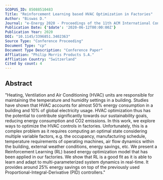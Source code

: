 ```yaml
---
SCOPUS_ID: 85088510483
Title: "Reinforcement Learning based HVAC Optimization in Factories"
Author: "Biswas D."
Journal: "e-Energy 2020 - Proceedings of the 11th ACM International Conference on Future Energy Systems"
Publication Date: {'$date': '2020-06-12T00:00:00Z'}
Publication Year: 2020
DOI: "10.1145/3396851.3402363"
Source Type: "Conference Proceeding"
Document Type: "cp"
Document Type Description: "Conference Paper"
Affliation: "Philip Morris Products S.A."
Affliation Country: "Switzerland"
Cited by count: 4
---
```


## Abstract
"Heating, Ventilation and Air Conditioning (HVAC) units are responsible for maintaining the temperature and humidity settings in a building. Studies have shown that HVAC accounts for almost 50% energy consumption in a building and 10% of global electricity usage. HVAC optimization thus has the potential to contribute significantly towards our sustainability goals, reducing energy consumption and CO2 emissions. In this work, we explore ways to optimize the HVAC controls in factories. Unfortunately, this is a complex problem as it requires computing an optimal state considering multiple variable factors, e.g. the occupancy, manufacturing schedule, temperature requirements of operating machines, air flow dynamics within the building, external weather conditions, energy savings, etc. We present a Reinforcement Learning (RL) based energy optimization model that has been applied in our factories. We show that RL is a good fit as it is able to learn and adapt to multi-parameterized system dynamics in real-time. It provides around 25% energy savings on top of the previously used Proportional-Integral-Derivative (PID) controllers."
